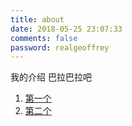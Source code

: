 ```yaml
---
title: about
date: 2018-05-25 23:07:33
comments: false
password: realgeoffrey
---
```

我的介绍 巴拉巴拉吧


1. [第一个](http://baidu.com)
2. [第二个](http://github.com)
